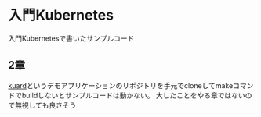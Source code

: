 # 入門Kubernetes
入門Kubernetesで書いたサンプルコード

## 2章
[kuard](https://github.com/kubernetes-up-and-running/kuard)というデモアプリケーションのリポジトリを手元でcloneしてmakeコマンドでbuildしないとサンプルコードは動かない。
大したことをやる章ではないので無視しても良さそう